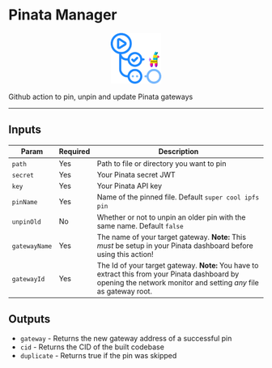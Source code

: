 # Pinata Manager
<p align="center">
  <img width="100" src="assets/pinata-manager.png" alt="ipfs action">
</p>

Github action to pin, unpin and update Pinata gateways

---

## Inputs
Param                 | Required |Description
---                   |----------|---
`path`                | Yes      |Path to file or directory you want to pin
`secret`              | Yes      |Your Pinata secret JWT
`key`                 | Yes      |Your Pinata API key
`pinName`             | Yes      |Name of the pinned file. Default `super cool ipfs pin`
`unpinOld`            | No       |Whether or not to unpin an older pin with the same name. Default `false`
`gatewayName`         | Yes      |The name of your target gateway. **Note:** This _must_ be setup in your Pinata dashboard before using this action!
`gatewayId`           | Yes      |The Id of your target gateway. **Note:** You have to extract this from your Pinata dashboard by opening the network monitor and setting _any_ file as gateway root.

## Outputs

- `gateway` - Returns the new gateway address of a successful pin
- `cid` - Returns the CID of the built codebase
- `duplicate` - Returns true if the pin was skipped
